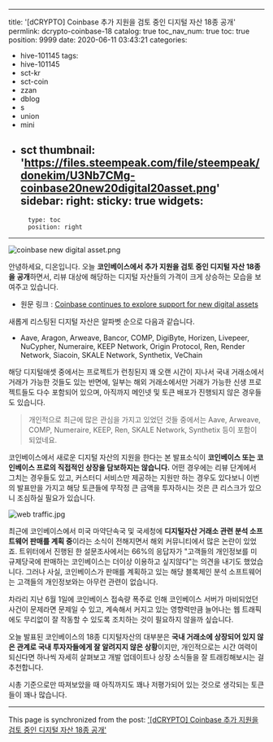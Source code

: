 
---
title: '[dCRYPTO] Coinbase 추가 지원을 검토 중인 디지털 자산 18종 공개'
permlink: dcrypto-coinbase-18
catalog: true
toc_nav_num: true
toc: true
position: 9999
date: 2020-06-11 03:43:21
categories:
- hive-101145
tags:
- hive-101145
- sct-kr
- sct-coin
- zzan
- dblog
- s
- union
- mini
- sct
thumbnail: 'https://files.steempeak.com/file/steempeak/donekim/U3Nb7CMg-coinbase20new20digital20asset.png'
sidebar:
    right:
        sticky: true
widgets:
    -
        type: toc
        position: right
---


![coinbase new digital asset.png](https://files.steempeak.com/file/steempeak/donekim/U3Nb7CMg-coinbase20new20digital20asset.png)

안녕하세요, 디온입니다. 오늘 **코인베이스에서 추가 지원을 검토 중인 디지털 자산 18종을 공개**하면서, 리뷰 대상에 해당하는 디지털 자산들의 가격이 크게 상승하는 모습을 보여주고 있습니다.

- 원문 링크 : [Coinbase continues to explore support for new digital assets](https://blog.coinbase.com/coinbase-continues-to-explore-support-for-new-digital-assets-2c5b84813fcf)

새롭게 리스팅된 디지털 자산은 알파벳 순으로 다음과 같습니다.

- Aave, Aragon, Arweave, Bancor, COMP, DigiByte, Horizen, Livepeer, NuCypher, Numeraire, KEEP Network, Origin Protocol, Ren, Render Network, Siacoin, SKALE Network, Synthetix, VeChain

해당 디지털애셋 중에서는 프로젝트가 런칭된지 꽤 오랜 시간이 지나서 국내 거래소에서 거래가 가능한 것들도 있는 반면에, 일부는 해외 거래소에서만 거래가 가능한 신생 프로젝트들도 다수 포함되어 있으며, 아직까지 메인넷 및 토큰 배포가 진행되지 않은 경우들도 있습니다.

> 개인적으로 최근에 많은 관심을 가지고 있었던 것들 중에서는 Aave, Arweave, COMP, Numeraire, KEEP, Ren, SKALE Network, Synthetix 등이 포함이 되었네요. 

코인베이스에서 새로운 디지털 자산의 지원을 한다는 본 발표소식이 **코인베이스 또는 코인베이스 프로의 직접적인 상장을 담보하지는 않습니다.** 어떤 경우에는 리뷰 단계에서 그치는 경우들도 있고, 커스터디 서비스만 제공하는 지원만 하는 경우도 있다보니 이번의 발표만을 가지고 해당 토큰들에 무작정 큰 금액을 투자하시는 것은 큰 리스크가 있으니 조심하실 필요가 있습니다.

![web traffic.jpg](https://files.steempeak.com/file/steempeak/donekim/Gjbu7tmo-web20traffic.jpg)

최근에 코인베이스에서 미국 마약단속국 및 국세청에 **디지털자산 거래소 관련 분석 소프트웨어 판매를 계획 중**이라는 소식이 전해지면서 해외 커뮤니티에서 많은 논란이 있었죠. 트위터에서 진행된 한 설문조사에서는 66%의 응답자가 "고객들의 개인정보를 미 규제당국에 판매하는 코인베이스는 더이상 이용하고 싶지않다"는 의견을 내기도 했었습니다. 그러나 사실, 코인베이스가 판매를 계획하고 있는 해당 블록체인 분석 소프트웨어는 고객들의 개인정보와는 아무런 관련이 없습니다.

차라리 지난 6월 1일에 코인베이스 접속량 폭주로 인해 코인베이스 서버가 마비되었던 사건이 문제라면 문제일 수 있고, 계속해서 커지고 있는 영향력만큼 늘어나는 웹 트래픽에도 무리없이 잘 작동할 수 있도록 조치하는 것이 필요하지 않을까 싶습니다.

오늘 발표된 코인베이스의 18종 디지털자산의 대부분은 **국내 거래소에 상장되어 있지 않은 관계로 국내 투자자들에게 잘 알려지지 않은 상황**이지만, 개인적으로는 시간 여력이 되신다면 하나씩 자세히 살펴보고 개발 업데이트나 상장 소식들을 잘 트래킹해보시는 걸 추천합니다. 

시총 기준으로만 따져보았을 때 아직까지도 꽤나 저평가되어 있는 것으로 생각되는 토큰들이 꽤나 많습니다.

- - -

This page is synchronized from the post: ['[dCRYPTO] Coinbase 추가 지원을 검토 중인 디지털 자산 18종 공개'](https://steemit.com/@donekim/dcrypto-coinbase-18)
